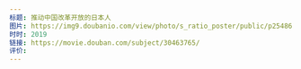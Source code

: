 ```yaml
---
标题: 推动中国改革开放的日本人
图片: https://img9.doubanio.com/view/photo/s_ratio_poster/public/p2548629666.webp
时时: 2019
链接: https://movie.douban.com/subject/30463765/
评价:
---
```


